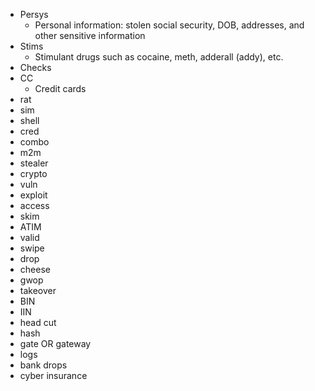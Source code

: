 
- Persys
    - Personal information: stolen social security, DOB, addresses, and other sensitive information
- Stims
    - Stimulant drugs such as cocaine, meth, adderall (addy), etc.
- Checks
- CC 
    - Credit cards
- rat
- sim
- shell
- cred
- combo
- m2m
- stealer
- crypto
- vuln
- exploit
- access
- skim
- ATIM
- valid
- swipe
- drop
- cheese
- gwop
- takeover
- BIN
- IIN
- head cut
- hash
- gate OR gateway
- logs
- bank drops
- cyber insurance
